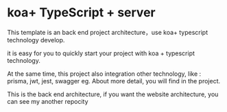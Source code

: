 # koa+ TypeScript + server

This template is an back end project architecture，use koa+ typescript technology develop.

it is easy for you to quickly start your project with koa + typescript technology.

At the same time, this project also integration other technology, like : prisma, jwt, jest, swagger eg. About more detail, you will find in the project.

This is the back end architecture, if you want the website architecture, you can see my another repocity